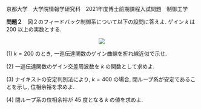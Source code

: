 京都大学　大学院情報学研究科　2021年度博士前期課程入試問題　制御工学

**問題２**　図２のフィードバック制御系について以下の設問に答えよ. ゲイン $k$ は $200$ 以上の実数とする.

<p align="center">
    <img src="https://gcdnb.pbrd.co/images/52Ci58oBDxAd.png?o=1"/>
</p>

(1) $k = 200$ のとき, 一巡伝達関数のゲイン曲線を折れ線近似で示せ.

(2) 一巡伝達関数のゲイン交差周波数を $k$ の関数として求めよ.

(3) ナイキストの安定判別法により, $k = 400$ の場合, 閉ループ系が安定であることを示し, 位相余裕を求めよ.

(4) 閉ループ系の位相余裕が $45$ 度となる $k$ の値を求めよ.